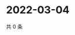 # 2022-03-04

共 0 条

<!-- BEGIN WEIBO -->
<!-- 最后更新时间 Fri Mar 04 2022 13:12:11 GMT+0800 (China Standard Time) -->

<!-- END WEIBO -->

